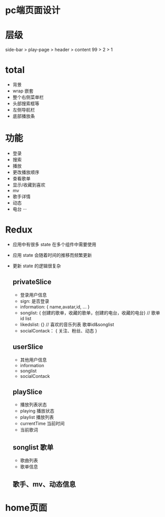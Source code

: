 # pc端页面设计

# 层级
side-bar > play-page > header > content
99       > 2         > 1 

# total 
- 背景
- wrap 嵌套
- 整个右侧菜单栏
- 头部搜索框等
- 左侧导航栏
- 底部播放条

# 功能
- 登录
- 搜索
- 播放
- 更改播放顺序
- 查看歌单
- 显示/收藏到喜欢
- mv
- 歌手详情
- 动态
- 电台
···

# Redux
- 应用中有很多 state 在多个组件中需要使用
- 应用 state 会随着时间的推移而频繁更新
- 更新 state 的逻辑很复杂
  ## privateSlice
  - 登录用户信息
  - sign: 是否登录
  - information: { name,avatar,id, ... }
  - songlist: { 创建的歌单，收藏的歌单，创建的电台，收藏的电台}  // 歌单 id list
  - likedslist: {} // 喜欢的音乐列表 歌单id&songlist
  - socialContack： { 关注、粉丝、动态 }
  ## userSlice
  - 其他用户信息
  - information
  - songlist
  - socialContack

  ## playSlice
  - 播放列表状态
  - playing 播放状态
  - playlist 播放列表
  - currentTime 当前时间
  - 当前歌词

  ## songlist 歌单
  - 歌曲列表
  - 歌单信息
  
  ## 歌手、mv、动态信息

# home页面


